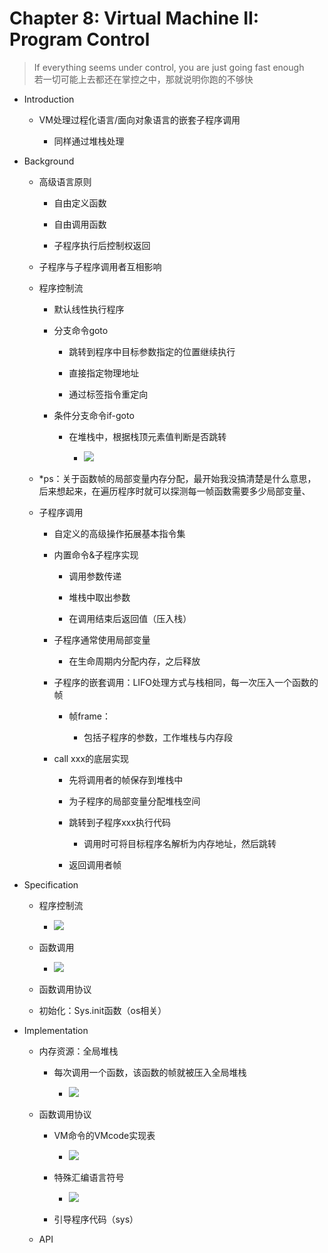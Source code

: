 # Chapter 8: Virtual Machine II: Program Control

>If everything seems under control, you are just going fast enough     
>若一切可能上去都还在掌控之中，那就说明你跑的不够快
    
*   Introduction
    
    *   VM处理过程化语言/面向对象语言的嵌套子程序调用
        
        *   同样通过堆栈处理
            
        
    
*   Background
    
    *   高级语言原则
        
        *   自由定义函数
            
        *   自由调用函数
            
        *   子程序执行后控制权返回
            
        
    *   子程序与子程序调用者互相影响
        
    *   程序控制流
        
        *   默认线性执行程序
            
        *   分支命令goto
            
            *   跳转到程序中目标参数指定的位置继续执行
                
            *   直接指定物理地址
                
            *   通过标签指令重定向
                
            
        *   条件分支命令if-goto
            
            *   在堆栈中，根据栈顶元素值判断是否跳转
                
                *   ![](https://api2.mubu.com/v3/document_image/b96909c6-d55c-41e3-a816-7917d7bc6ab1-14191769.jpg)
            
        
    *   \*ps：关于函数帧的局部变量内存分配，最开始我没搞清楚是什么意思，后来想起来，在遍历程序时就可以探测每一帧函数需要多少局部变量、
        
    *   子程序调用
        
        *   自定义的高级操作拓展基本指令集
            
        *   内置命令&子程序实现
            
            *   调用参数传递
                
            *   堆栈中取出参数
                
            *   在调用结束后返回值（压入栈）
                
            
        *   子程序通常使用局部变量
            
            *   在生命周期内分配内存，之后释放
                
            
        *   子程序的嵌套调用：LIFO处理方式与栈相同，每一次压入一个函数的帧
            
            *   帧frame：
                
                *   包括子程序的参数，工作堆栈与内存段
                    
                
            
        *   call xxx的底层实现
            
            *   先将调用者的帧保存到堆栈中
                
            *   为子程序的局部变量分配堆栈空间
                
            *   跳转到子程序xxx执行代码
                
                *   调用时可将目标程序名解析为内存地址，然后跳转
                    
                
            *   返回调用者帧
                
            
        
    
*   Specification
    
    *   程序控制流
        
        *   ![](https://api2.mubu.com/v3/document_image/1a03c438-c89b-4545-a36f-7d1e635c4b77-14191769.jpg)
    *   函数调用
        
        *   ![](https://api2.mubu.com/v3/document_image/3e561e66-aaff-4a7f-bd92-022e1241d350-14191769.jpg)
    *   函数调用协议
        
    *   初始化：Sys.init函数（os相关）
        
    
*   Implementation
    
    *   内存资源：全局堆栈
        
        *   每次调用一个函数，该函数的帧就被压入全局堆栈
            
            *   ![](https://api2.mubu.com/v3/document_image/3059dfb1-a49f-4117-8228-16dcfe9526e4-14191769.jpg)
        
    *   函数调用协议
        
        *   VM命令的VMcode实现表
            
            *   ![](https://api2.mubu.com/v3/document_image/5f54eeeb-05be-4178-bed4-d105cede550e-14191769.jpg)
        *   特殊汇编语言符号
            
            *   ![](https://api2.mubu.com/v3/document_image/f24cfae3-dc8c-4852-97fc-89d40c2bb4f2-14191769.jpg)
        *   引导程序代码（sys）
            
        
    *   API
        
